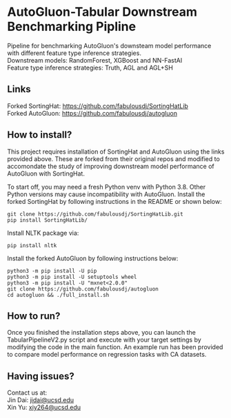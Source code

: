 # AutoGluon-Tabular Downstream Benchmarking Pipline
Pipeline for benchmarking AutoGluon's downsteam model performance with different feature type inference strategies.  
Downstream models: RandomForest, XGBoost and NN-FastAI  
Feature type inference strategies: Truth, AGL and AGL+SH  

## Links
Forked SortingHat: https://github.com/fabulousdj/SortingHatLib  
Forked AutoGluon: https://github.com/fabulousdj/autogluon  

## How to install?
This project requires installation of SortingHat and AutoGluon using the links provided above. These are forked from their original repos and modified to accomondate the study of improving downstream model performance of AutoGluon with SortingHat.

To start off, you may need a fresh Python venv with Python 3.8. Other Python versions may cause incompatibility with AutoGluon.
Install the forked SortingHat by following instructions in the README or shown below:
```
git clone https://github.com/fabulousdj/SortingHatLib.git
pip install SortingHatLib/
```
Install NLTK package via:
```
pip install nltk
```
Install the forked AutoGluon by following instructions below:
```
python3 -m pip install -U pip
python3 -m pip install -U setuptools wheel
python3 -m pip install -U "mxnet<2.0.0"
git clone https://github.com/fabulousdj/autogluon
cd autogluon && ./full_install.sh
```

## How to run?
Once you finished the installation steps above, you can launch the TabularPipelineV2.py script and execute with your target settings by modifying the code in the main function. An example run has been provided to compare model performance on regression tasks with CA datasets.

## Having issues?
Contact us at:  
Jin Dai: jidai@ucsd.edu  
Xin Yu: xiy264@ucsd.edu
